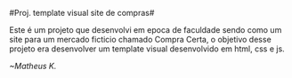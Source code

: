 #Proj. template visual site de compras#

Este é um projeto que desenvolvi em epoca de faculdade sendo como um site para um mercado ficticio chamado Compra Certa, o objetivo desse projeto era desenvolver um template visual desenvolvido em html, css e js.

*~Matheus K.*
